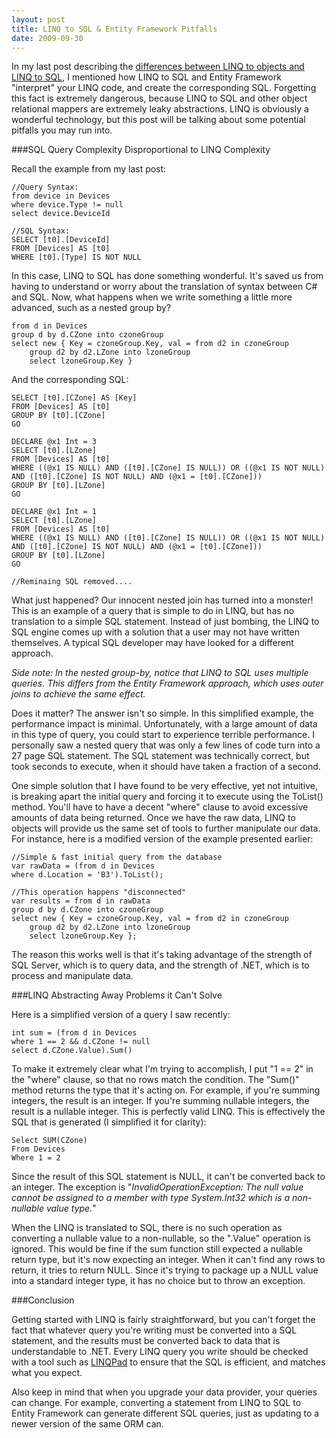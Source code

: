```yaml
---
layout: post
title: LINQ to SQL & Entity Framework Pitfalls
date: 2009-09-30
---
```


In my last post describing the [differences between LINQ to objects and LINQ to SQL](http://www.ytechie.com/2009/09/understanding-linq-and-linq-to-sql-and-ef/), I mentioned how LINQ to SQL and Entity Framework "interpret" your LINQ code, and create the corresponding SQL. Forgetting this fact is extremely dangerous, because LINQ to SQL and other object relational mappers are extremely leaky abstractions. LINQ is obviously a wonderful technology, but this post will be talking about some potential pitfalls you may run into.

###SQL Query Complexity Disproportional to LINQ Complexity

Recall the example from my last post:

	//Query Syntax:
	from device in Devices
	where device.Type != null
	select device.DeviceId
	
	//SQL Syntax:
	SELECT [t0].[DeviceId]
	FROM [Devices] AS [t0]
	WHERE [t0].[Type] IS NOT NULL

In this case, LINQ to SQL has done something wonderful. It's saved us from having to understand or worry about the translation of syntax between C# and SQL. Now, what happens when we write something a little more advanced, such as a nested group by?

	from d in Devices
	group d by d.CZone into czoneGroup
	select new { Key = czoneGroup.Key, val = from d2 in czoneGroup
		group d2 by d2.LZone into lzoneGroup
		select lzoneGroup.Key }

And the corresponding SQL:

	SELECT [t0].[CZone] AS [Key]
	FROM [Devices] AS [t0]
	GROUP BY [t0].[CZone]
	GO
	
	DECLARE @x1 Int = 3
	SELECT [t0].[LZone]
	FROM [Devices] AS [t0]
	WHERE ((@x1 IS NULL) AND ([t0].[CZone] IS NULL)) OR ((@x1 IS NOT NULL) AND ([t0].[CZone] IS NOT NULL) AND (@x1 = [t0].[CZone]))
	GROUP BY [t0].[LZone]
	GO
	
	DECLARE @x1 Int = 1
	SELECT [t0].[LZone]
	FROM [Devices] AS [t0]
	WHERE ((@x1 IS NULL) AND ([t0].[CZone] IS NULL)) OR ((@x1 IS NOT NULL) AND ([t0].[CZone] IS NOT NULL) AND (@x1 = [t0].[CZone]))
	GROUP BY [t0].[LZone]
	GO
	
	//Reminaing SQL removed....

What just happened? Our innocent nested join has turned into a monster! This is an example of a query that is simple to do in LINQ, but has no translation to a simple SQL statement. Instead of just bombing, the LINQ to SQL engine comes up with a solution that a user may not have written themselves. A typical SQL developer may have looked for a different approach.

_Side note: In the nested group-by, notice that LINQ to SQL uses multiple queries. This differs from the Entity Framework approach, which uses outer joins to achieve the same effect._

Does it matter? The answer isn't so simple. In this simplified example, the performance impact is minimal. Unfortunately, with a large amount of data in this type of query, you could start to experience terrible performance. I personally saw a nested query that was only a few lines of code turn into a 27 page SQL statement. The SQL statement was technically correct, but took seconds to execute, when it should have taken a fraction of a second.

One simple solution that I have found to be very effective, yet not intuitive, is breaking apart the initial query and forcing it to execute using the ToList() method. You'll have to have a decent "where" clause to avoid excessive amounts of data being returned. Once we have the raw data, LINQ to objects will provide us the same set of tools to further manipulate our data. For instance, here is a modified version of the example presented earlier:

	//Simple & fast initial query from the database
	var rawData = (from d in Devices
	where d.Location = 'B3').ToList();
	
	//This operation happens "disconnected"
	var results = from d in rawData
	group d by d.CZone into czoneGroup
	select new { Key = czoneGroup.Key, val = from d2 in czoneGroup
		group d2 by d2.LZone into lzoneGroup
		select lzoneGroup.Key };

The reason this works well is that it's taking advantage of the strength of SQL Server, which is to query data, and the strength of .NET, which is to process and manipulate data.

###LINQ Abstracting Away Problems it Can't Solve

Here is a simplified version of a query I saw recently:

	int sum = (from d in Devices
	where 1 == 2 && d.CZone != null
	select d.CZone.Value).Sum()

To make it extremely clear what I'm trying to accomplish, I put "1 == 2" in the "where" clause, so that no rows match the condition. The "Sum()" method returns the type that it's acting on. For example, if you're summing integers, the result is an integer. If you're summing nullable integers, the result is a nullable integer. This is perfectly valid LINQ. This is effectively the SQL that is generated (I simplified it for clarity):

	Select SUM(CZone)
	From Devices
	Where 1 = 2

Since the result of this SQL statement is NULL, it can't be converted back to an integer. The exception is "_InvalidOperationException: The null value cannot be assigned to a member with type System.Int32 which is a non-nullable value type._"

When the LINQ is translated to SQL, there is no such operation as converting a nullable value to a non-nullable, so the ".Value" operation is ignored. This would be fine if the sum function still expected a nullable return type, but it's now expecting an integer. When it can't find any rows to return, it tries to return NULL. Since it's trying to package up a NULL value into a standard integer type, it has no choice but to throw an exception.

###Conclusion

Getting started with LINQ is fairly straightforward, but you can't forget the fact that whatever query you're writing must be converted into a SQL statement, and the results must be converted back to data that is understandable to .NET. Every LINQ query you write should be checked with a tool such as [LINQPad](http://www.linqpad.net/) to ensure that the SQL is efficient, and matches what you expect.

Also keep in mind that when you upgrade your data provider, your queries can change. For example, converting a statement from LINQ to SQL to Entity Framework can generate different SQL queries, just as updating to a newer version of the same ORM can.